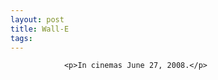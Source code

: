 ```yaml
---
layout: post
title: Wall-E
tags:
---
```



                <p>In cinemas June 27, 2008.</p>
<div style="text-align:center"><object type="application/x-shockwave-flash" style="width:425px; height:350px" data="http://www.youtube.com/v/M_NywzVNwtg"><param name="movie" value="http://www.youtube.com/v/M_NywzVNwtg"></param></object>

<object type="application/x-shockwave-flash" style="width:425px; height:350px" data="http://www.youtube.com/v/5e16U8UsT4I"><param name="movie" value="http://www.youtube.com/v/5e16U8UsT4I"></param></object></div>
